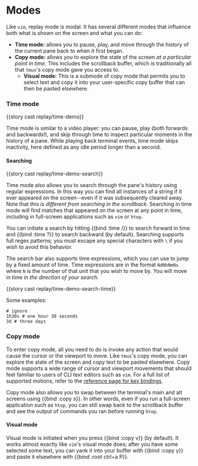 # Modes

Like `vim`, replay mode is modal. It has several different modes that influence both what is shown on the screen and what you can do:

- **Time mode:** allows you to pause, play, and move through the history of the current pane back to when it first began.
- **Copy mode:** allows you to explore the state of the screen _at a particular point in time_. This includes the scrollback buffer, which is traditionally all that `tmux`'s copy mode gave you access to.
  - **Visual mode:** This is a submode of copy mode that permits you to select text and copy it into your user-specific copy buffer that can then be pasted elsewhere.

### Time mode

{{story cast replay/time-demo}}

Time mode is similar to a video player: you can pause, play (both forwards and backwards!), and skip through time to inspect particular moments in the history of a pane. While playing back terminal events, time mode skips inactivity, here defined as any idle period longer than a second.

#### Searching

{{story cast replay/time-demo-search}}

Time mode also allows you to search through the pane's history using regular expressions. In this way you can find all instances of a string if it ever appeared on the screen--even if it was subsequently cleared away. Note that _this is different from searching in the scrollback._ Searching in time mode will find matches that appeared on the screen at any point in time, including in full-screen applications such as `vim` or `htop`.

You can initiate a search by hitting {{bind :time /}} to search forward in time and {{bind :time ?}} to search backward (by default). Searching supports full regex patterns; you must escape any special characters with `\` if you wish to avoid this behavior.

The search bar also supports time expressions, which you can use to jump by a fixed amount of time. Time expressions are in the format `NdNhNmNs` where `N` is the number of that unit that you wish to move by. You will move in time _in the direction of your search_.

{{story cast replay/time-demo-search-time}}

Some examples:

```janet
# ignore
1h30s # one hour 30 seconds
3d # three days
```

### Copy mode

To enter copy mode, all you need to do is invoke any action that would cause the cursor or the viewport to move. Like `tmux`'s copy mode, you can explore the state of the screen and copy text to be pasted elsewhere. Copy mode supports a wide range of cursor and viewport movements that should feel familiar to users of CLI text editors such as `vim`. For a full list of supported motions, refer to the [reference page for key bindings](../default-keys.md#movements).

Copy mode also allows you to swap between the terminal's main and alt screens using {{bind :copy s}}. In other words, even if you run a full-screen application such as `htop`, you can still swap back to the scrollback buffer and see the output of commands you ran before running `htop`.

#### Visual mode

Visual mode is initiated when you press {{bind :copy v}} (by default). It works almost exactly like `vim`'s visual mode does; after you have some selected some text, you can yank it into your buffer with {{bind :copy y}} and paste it elsewhere with {{bind :root ctrl+a P}}.
